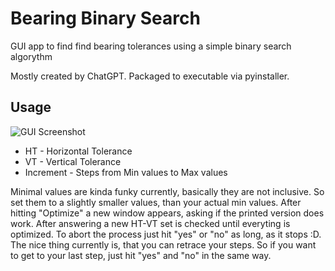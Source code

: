 # Bearing Binary Search

GUI app to find find bearing tolerances using a simple binary search algorythm

Mostly created by ChatGPT.
Packaged to executable via pyinstaller.

## Usage

![GUI Screenshot](GUI_Screenshot.jpg|width=369)

- HT - Horizontal Tolerance
- VT - Vertical Tolerance
- Increment - Steps from Min values to Max values

Minimal values are kinda funky currently, basically they are not inclusive. So set them to a slightly smaller values, than your actual min values.
After hitting "Optimize" a new window appears, asking if the printed version does work. After answering a new HT-VT set is checked until everyting is optimized.
To abort the process just hit "yes" or "no" as long, as it stops :D. The nice thing currently is, that you can retrace your steps. So if you want to get to your last step, just hit "yes" and "no" in the same way.
